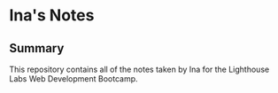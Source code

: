 # Ina's Notes

## Summary

This repository contains all of the notes taken by Ina for the Lighthouse Labs Web Development Bootcamp.
